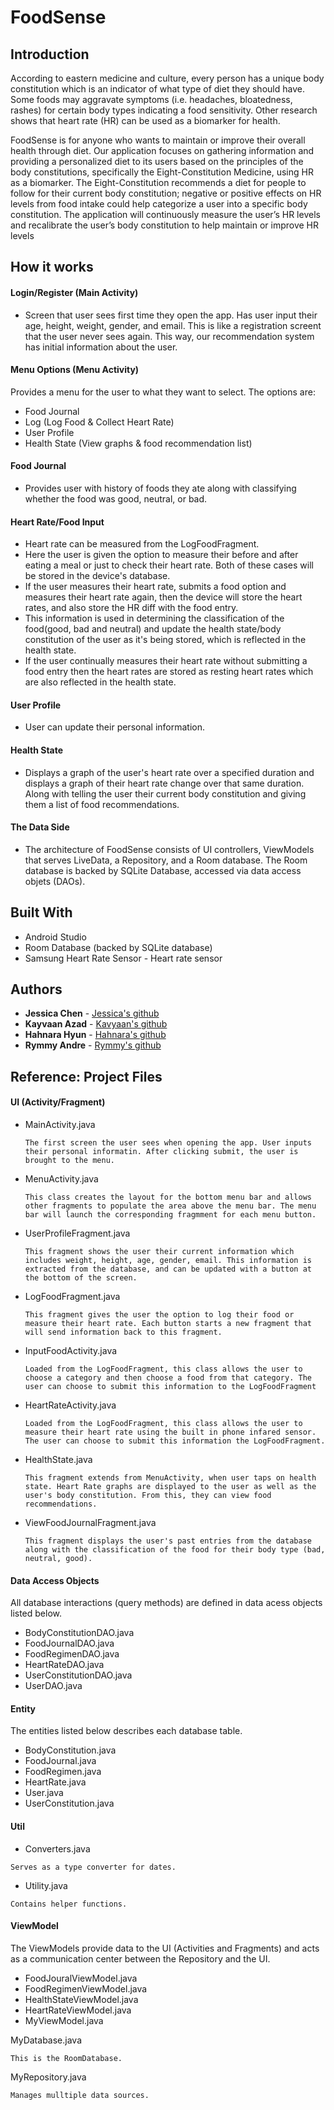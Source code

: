 # FoodSense

## Introduction
According to eastern medicine and culture, every person has a unique body constitution which is an indicator of what type of diet they should have. Some foods may aggravate symptoms (i.e. headaches, bloatedness, rashes) for certain body types indicating a food sensitivity. Other research shows that heart rate (HR) can be used as a biomarker for health. 

FoodSense is for anyone who wants to maintain or improve their overall health through diet. Our application focuses on gathering information and providing a personalized diet to its users based on the principles of the body constitutions, specifically the Eight-Constitution Medicine, using HR as a biomarker. The Eight-Constitution recommends a diet for people to follow for their current body constitution; negative or positive effects on HR levels from food intake could help categorize a user into a specific body constitution. The application will continuously measure the user’s HR levels and recalibrate the user’s body constitution to help maintain or improve HR levels

## How it works

#### Login/Register (Main Activity)
* Screen that user sees first time they open the app. Has user input their age, height, weight, gender, and email. This is like a registration screent that the user never sees again. This way, our recommendation system has initial information about the user.

#### Menu Options (Menu Activity)
Provides a menu for the user to what they want to select. The options are: 
* Food Journal
* Log (Log Food & Collect Heart Rate)
* User Profile
* Health State (View graphs & food recommendation list)

#### Food Journal
* Provides user with history of foods they ate along with classifying whether the food was good, neutral, or bad. 

#### Heart Rate/Food Input

* Heart rate can be measured from the LogFoodFragment. 
* Here the user is given the option to measure their before and after eating a meal or just to check their heart rate. Both of these cases will be stored in the device's database. 
* If the user measures their heart rate, submits a food option and measures their heart rate again, then the device will store the heart rates, and also store the HR diff with the food entry. 
* This information is used in determining the classification of the food(good, bad and neutral) and update the health state/body constitution of the user as it's being stored, which is reflected in the health state. 
* If the user continually measures their heart rate without submitting a food entry then the heart rates are stored as resting heart rates which are also reflected in the health state.


#### User Profile
* User can update their personal information.

#### Health State
* Displays a graph of the user's heart rate over a specified duration and displays a graph of their heart rate change over that same duration. Along with telling the user their current body constitution and giving them a list of food recommendations.

#### The Data Side
* The architecture of FoodSense consists of UI controllers, ViewModels that serves LiveData, a Repository, and a Room database. The Room database is backed by SQLite Database, accessed via data access objets (DAOs).


## Built With

* Android Studio 
* Room Database (backed by SQLite database)
* Samsung Heart Rate Sensor - Heart rate sensor

## Authors

* **Jessica Chen** - [Jessica's github](https://github.com/chenjessica1920)
* **Kayvaan Azad** - [Kavyaan's github](https://github.com/kazad123)
* **Hahnara Hyun** - [Hahnara's github](https://github.com/hahnarahyun)
* **Rymmy Andre** - [Rymmy's github](https://github.com/randre0)


## Reference: Project Files
#### UI (Activity/Fragment)
  * MainActivity.java
    ```
    The first screen the user sees when opening the app. User inputs their personal informatin. After clicking submit, the user is brought to the menu.
    ```
  * MenuActivity.java
    ```
    This class creates the layout for the bottom menu bar and allows other fragments to populate the area above the menu bar. The menu bar will launch the corresponding fragmment for each menu button.
    ```
  * UserProfileFragment.java
    ```
    This fragment shows the user their current information which includes weight, height, age, gender, email. This information is extracted from the database, and can be updated with a button at the bottom of the screen.
    ```
  * LogFoodFragment.java
    ```
    This fragment gives the user the option to log their food or measure their heart rate. Each button starts a new fragment that will send information back to this fragment.
    ```
  * InputFoodActivity.java
    ```
    Loaded from the LogFoodFragment, this class allows the user to choose a category and then choose a food from that category. The user can choose to submit this information to the LogFoodFragment
    ```
  * HeartRateActivity.java
    ```
    Loaded from the LogFoodFragment, this class allows the user to measure their heart rate using the built in phone infared sensor. The user can choose to submit this information the LogFoodFragment.
    ```
  * HealthState.java
    ```
    This fragment extends from MenuActivity, when user taps on health state. Heart Rate graphs are displayed to the user as well as the user's body constitution. From this, they can view food recommendations.
    ```
  * ViewFoodJournalFragment.java
    ```
    This fragment displays the user's past entries from the database along with the classification of the food for their body type (bad, neutral, good). 
    ```
#### Data Access Objects
All database interactions (query methods) are defined in data acess objects listed below.
  * BodyConstitutionDAO.java
  * FoodJournalDAO.java
  * FoodRegimenDAO.java
  * HeartRateDAO.java
  * UserConstitutionDAO.java
  * UserDAO.java

#### Entity
The entities listed below describes each database table.
  * BodyConstitution.java
  * FoodJournal.java
  * FoodRegimen.java
  * HeartRate.java
  * User.java
  * UserConstitution.java

#### Util
* Converters.java
```
Serves as a type converter for dates.
```
* Utility.java
```
Contains helper functions.
```

#### ViewModel
The ViewModels provide data to the UI (Activities and Fragments) and acts as a communication center between the Repository and the UI. 
  * FoodJouralViewModel.java
  * FoodRegimenViewModel.java
  * HealthStateViewModel.java
  * HeartRateViewModel.java
  * MyViewModel.java

MyDatabase.java
```
This is the RoomDatabase. 
```
MyRepository.java
```
Manages mulltiple data sources. 
```
